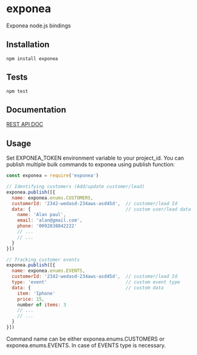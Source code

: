 # exponea
Exponea node.js bindings

## Installation
```
npm install exponea
```

## Tests
```
npm test
```

## Documentation
[REST API DOC](https://guides.exponea.com/article/rest-client-api/)

## Usage
Set EXPONEA_TOKEN environment variable to your project_id.
You can publish multiple bulk commands to exponea using publish function:

```javascript
const exponea = require('exponea')

// Identifying customers (Add/update customer/lead)
exponea.publish([{
  name: exponea.enums.CUSTOMERS,
  customerId: '2342-wedasd-234aws-asd45d',  // customer/lead Id
  data: {                                   // custom user/lead data
    name: 'Alan paul',
    email: 'alan@gmail.com',
    phone: '0092838842222'
    // ...
    // ...
  }
}])

// Tracking customer events
exponea.publish([{
  name: exponea.enums.EVENTS,
  customerId: '2342-wedasd-234aws-asd45d',  // customer/lead Id
  type: 'event'                             // custom event type
  data: {                                   // custom data
    item: 'Iphone'
    price: 15,
    number of items: 3
    // ...
    // ...
  }
}])
```

Command name can be either exponea.enums.CUSTOMERS or exponea.enums.EVENTS.
In case of EVENTS type is necessary.

